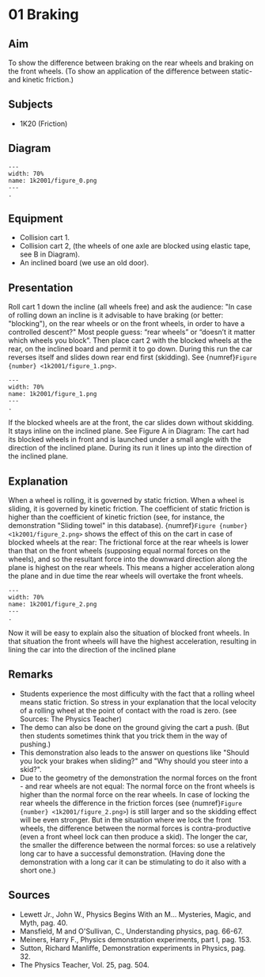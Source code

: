 # 01 Braking 
    
  
## Aim   
 To show the difference between braking on the rear wheels and braking on the front wheels. (To show an application of the difference between static- and kinetic friction.)    
  
## Subjects   
* 1K20 (Friction)   

## Diagram

```{figure} figures/figure_0.png  
---  
width: 70%  
name: 1k2001/figure_0.png  
---  
. 
``` 
    
  
## Equipment   
 *  Collision cart 1. 
 *  Collision cart 2,  (the wheels of one axle are blocked using elastic tape, see B in Diagram). 
 *  An inclined board (we use an old door).   
    
  
## Presentation   
 Roll cart 1 down the incline (all wheels free) and ask the audience: "In case of rolling down an incline is it advisable to have braking (or better: "blocking"), on the rear wheels or on the front wheels, in order to have a controlled descent?" Most people guess: “rear wheels” or “doesn’t it matter which wheels you block”. Then place cart 2 with the blocked wheels at the rear, on the inclined board and permit it to go down. During this run the car reverses itself and slides down rear end first (skidding). See {numref}`Figure {number} <1k2001/figure_1.png>`.   

```{figure} figures/figure_1.png  
---  
width: 70%  
name: 1k2001/figure_1.png  
---  
. 
``` 
If the blocked wheels are at the front, the car slides down without skidding. It stays inline on the inclined plane. See Figure A in Diagram: The cart had its blocked wheels in front and is launched under a small angle with the direction of the inclined plane. During its run it lines up into the direction of the inclined plane. 
  
## Explanation   
When a wheel is rolling, it is governed by static friction. When a wheel is sliding, it is governed by kinetic friction. The coefficient of static friction is higher than the coefficient of kinetic friction (see, for instance, the demonstration "Sliding towel" in this database). {numref}`Figure {number} <1k2001/figure_2.png>` shows the effect of this on the cart in case of blocked wheels at the rear: The frictional force at the rear wheels is lower than that on the front wheels (supposing equal normal forces on the wheels), and so the resultant force into the downward direction along the plane is highest on the rear wheels. This means a higher acceleration along the plane and in due time the rear wheels will overtake the front wheels.

```{figure} figures/figure_2.png  
---  
width: 70%  
name: 1k2001/figure_2.png  
---  
. 
``` 

Now it will be easy to explain also the situation of blocked front wheels. In that situation the front wheels will have the highest acceleration, resulting in lining the car into the direction of the inclined plane
  
## Remarks   
- Students experience the most difficulty with the fact that a rolling wheel means static friction. So stress in your explanation that the local velocity of a rolling wheel at the point of contact with the road is zero. (see Sources: The Physics Teacher)
- The demo can also be done on the ground giving the cart a push. (But then students sometimes think that you trick them in the way of pushing.)
- This demonstration also leads to the answer on questions like "Should you lock your brakes when sliding?" and "Why should you steer into a skid?".
- Due to the geometry of the demonstration the normal forces on the front - and rear wheels are not equal: The normal force on the front wheels is higher than the normal force on the rear wheels. In case of locking the rear wheels the difference in the friction forces (see {numref}`Figure {number} <1k2001/figure_2.png>`) is still larger and so the skidding effect will be even stronger. But in the situation where we lock the front wheels, the difference between the normal forces is contra-productive (even a front wheel lock can then produce a skid). The longer the car, the smaller the difference between the normal forces: so use a relatively long car to have a successful demonstration. (Having done the demonstration with a long car it can be stimulating to do it also with a short one.)
  
## Sources   
- Lewett Jr., John W., Physics Begins With an M... Mysteries, Magic, and Myth, pag. 40.
- Mansfield, M and O'Sullivan, C., Understanding physics, pag. 66-67.
- Meiners, Harry F., Physics demonstration experiments, part I, pag. 153.
- Sutton, Richard Manliffe, Demonstration experiments in Physics, pag. 32.
- The Physics Teacher, Vol. 25, pag. 504.